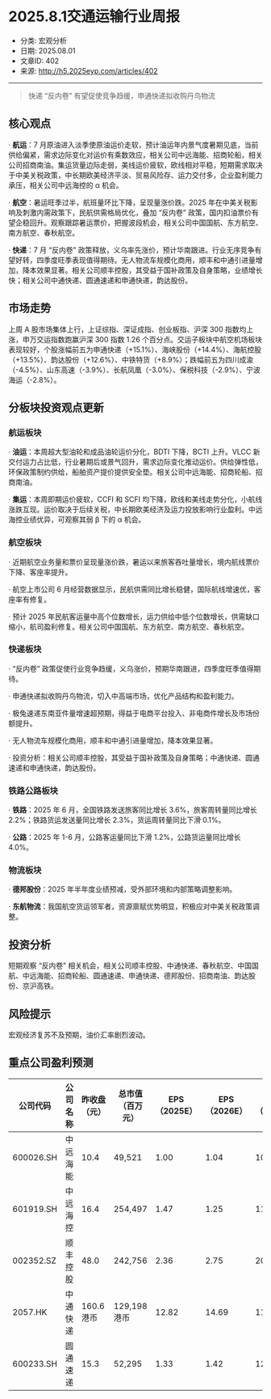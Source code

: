 # 2025.8.1交通运输行业周报

- 分类: 宏观分析
- 日期: 2025.08.01
- 文章ID: 402
- 来源: http://h5.2025eyp.com/articles/402

---

> 快递 “反内卷” 有望促使竞争趋缓，申通快递拟收购丹鸟物流

## **核心观点**

· **航运**：7 月原油进入淡季使原油运价走软，预计油运年内景气度暑期见底，当前供给偏紧，需求边际变化对运价有乘数效应，相关公司中远海能、招商轮船，相关公司招商南油。集运货量边际走弱，美线运价疲软，欧线相对平稳，短期需求取决于中美关税政策，中长期欧美经济平淡、贸易风险存、运力交付多，企业盈利能力承压，相关公司中远海控的 α 机会。

· **航空**：暑运旺季过半，航班量环比下降，呈现量涨价跌。2025 年在中美关税影响及刺激内需政策下，民航供需格局优化，叠加 “反内卷” 政策，国内扣油票价有望企稳回升。观察跟踪暑运票价，把握波段机会，相关公司中国国航、东方航空、南方航空、春秋航空。

· **快递**：7 月 “反内卷” 政策释放，义乌率先涨价，预计华南跟进。行业无序竞争有望好转，四季度旺季表现值得期待。无人物流车规模化商用，顺丰和中通引进量增加，降本效果显著。相关公司顺丰控股，其受益于国补政策及自身策略，业绩增长快；相关公司中通快递、圆通速递和申通快递，韵达股份。

## **市场走势**

上周 A 股市场集体上行，上证综指、深证成指、创业板指、沪深 300 指数均上涨，申万交运指数跑赢沪深 300 指数 1.26 个百分点。交运子板块中航空机场板块表现较好，个股涨幅前五为申通快递（+15.1%）、海峡股份（+14.4%）、海航控股（+13.5%）、韵达股份（+12.6%）、中铁特货（+8.9%）；跌幅前五为四川成渝（-4.5%）、山东高速（-3.9%）、长航凤凰（-3.0%）、保税科技（-2.9%）、宁波海运（-2.8%）。

## **分板块投资观点更新**

### **航运板块**

· **油运**：本周超大型油轮和成品油轮运价分化，BDTI 下降，BCTI 上升。VLCC 新交付运力占比低，行业暑期后或景气回升，需求边际变化推动运价。供给弹性低，环保政策制约供给，船舶资产提价提供安全垫。相关公司中远海能、招商轮船、招商南油。

· **集运**：本周即期运价疲软，CCFI 和 SCFI 均下降，欧线和美线走势分化，小航线涨跌互现。运价取决于后续关税，中长期欧美经济及运力投放影响行业盈利。中远海控业绩优异，可观察其弱 β 下的 α 机会。

### **航空板块**

· 近期航空业务量和票价呈现量涨价跌，暑运以来旅客吞吐量增长，境内航线票价下降、客座率提升。

· 航空上市公司 6 月经营数据显示，民航供需同比增长稳健，国际航线增速优，客座率有修复。

· 预计 2025 年民航客运量中高个位数增长，运力供给中低个位数增长，供需缺口缩小，航司盈利修复。相关公司中国国航、东方航空、南方航空、春秋航空。

### **快递板块**

· “反内卷” 政策促使行业竞争趋缓，义乌涨价，预期华南跟进，四季度旺季值得期待。

· 申通快递拟收购丹鸟物流，切入中高端市场，优化产品结构和盈利能力。

· 极兔速递东南亚件量增速超预期，得益于电商平台投入、非电商件增长及市场份额提升。

· 无人物流车规模化商用，顺丰和中通引进量增加，降本效果显著。

· 投资分析：相关公司顺丰控股，其受益于国补政策及自身策略；中通快递、圆通速递和申通快递，韵达股份。

### **铁路公路板块**

· **铁路**：2025 年 6 月，全国铁路发送旅客同比增长 3.6%，旅客周转量同比增长 2.2%；铁路货运发送量同比增长 2.3%，货运周转量同比下滑 0.1%。

· **公路**：2025 年 1-6 月，公路客运量同比下滑 1.2%，公路货运量同比增长 4.0%。

### **物流板块**

· **德邦股份**：2025 年半年度业绩预减，受外部环境和内部策略调整影响。

· **东航物流**：我国航空货运领军者，资源禀赋优势明显，积极应对中美关税政策调整。

## **投资分析**

短期观察 “反内卷” 相关机会，相关公司顺丰控股、中通快递、春秋航空、中国国航、中远海能、招商轮船、圆通速递、申通快递、德邦股份、招商南油、韵达股份、京沪高铁。

## **风险提示**

宏观经济复苏不及预期，油价汇率剧烈波动。

## **重点公司盈利预测**

| **公司代码** | **公司名称** | **昨收盘（元）** | **总市值（百万元）** | **EPS（2025E）** | **EPS（2026E）** | **PE（2025E）** | **PE（2026E）** |
| --- | --- | --- | --- | --- | --- | --- | --- |
| 600026.SH | 中远海能 | 10.4 | 49,521 | 1.00 | 1.04 | 10.4 | 10.0 |
| 601919.SH | 中远海控 | 16.4 | 254,497 | 1.47 | 1.25 | 11.2 | 13.1 |
| 002352.SZ | 顺丰控股 | 48.0 | 242,756 | 2.36 | 2.75 | 20.3 | 17.4 |
| 2057.HK | 中通快递 | 160.6 港币 | 129,198 港币 | 12.82 | 14.69 | 11.6 | 10.1 |
| 600233.SH | 圆通速递 | 15.3 | 52,295 | 1.33 | 1.42 | 12.2 | 10.8 |

##
